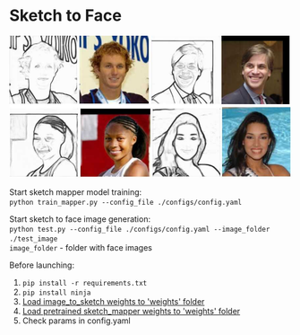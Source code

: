 # Sketch to Face

![](./images/sketch_to_face.jpg)

Start sketch mapper model training:  
```python train_mapper.py --config_file ./configs/config.yaml``` 

Start sketch to face image generation:  
```python test.py --config_file ./configs/config.yaml --image_folder ./test_image```  
```image_folder``` - folder with face images

Before launching:
1. ```pip install -r requirements.txt```
2. ```pip install ninja```
3. [Load image_to_sketch weights to 'weights' folder](https://cloud.mail.ru/public/TzWU/DvY2kgWPF)
4. [Load pretrained sketch_mapper weights to 'weights' folder](https://cloud.mail.ru/public/SwT2/prcJWRFe5)
5. Check params in config.yaml

